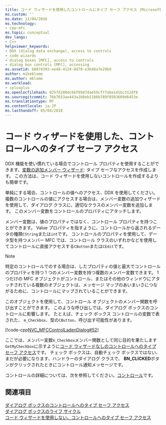 ```yaml
---
title: コード ウィザードを使用したコントロールにタイプ セーフ アクセス |Microsoft ドキュメント
ms.custom: ''
ms.date: 11/04/2016
ms.technology:
- cpp-mfc
ms.topic: conceptual
dev_langs:
- C++
helpviewer_keywords:
- DDX (dialog data exchange), access to controls
- code wizards
- dialog boxes [MFC], access to controls
- dialog box controls [MFC], accessing
ms.assetid: b8874393-ee48-4124-8d78-e3648a7e29b9
author: mikeblome
ms.author: mblome
ms.workload:
- cplusplus
ms.openlocfilehash: 025fd280dc6bf0947dae59cf77abe141bc312df8
ms.sourcegitcommit: 76b7653ae443a2b8eb1186b789f8503609d6453e
ms.translationtype: MT
ms.contentlocale: ja-JP
ms.lasthandoff: 05/04/2018
---
```

# <a name="type-safe-access-to-controls-with-code-wizards"></a>コード ウィザードを使用した、コントロールへのタイプ セーフ アクセス
DDX 機能を使い慣れている場合でコントロール プロパティを使用することができます、[変数の追加メンバー ウィザード](../ide/add-member-variable-wizard.md): タイプ セーフなアクセスを作成します。 この方法は、コード ウィザードを使用しないコントロールを作成するよりも簡単です。  
  
 単純にする場合、コントロールの値へのアクセス、DDX を使用してください。 複数のコントロールの値にアクセスする場合は、メンバー変数の追加ウィザードを使用して、ダイアログ クラスに、適切なクラスのメンバー変数を追加します。 このメンバー変数をコントロールのプロパティにアタッチします。  
  
 メンバー変数は、値のプロパティではなく、コントロール プロパティを持つことができます。 Value プロパティを指すように、コントロールから返されるデータの種類`CString`または`int`です。 コントロールのプロパティを使用して、データ型を持つメンバー MFC では、コントロール クラスのいずれかなどを使用してコントロールに直接アクセスする`CButton`または`CEdit`です。  
  
> [!NOTE]
>  特定のコントロールでのする場合は、したプロパティの値と最大でコントロールのプロパティを持つ 1 つのメンバー変数を持つ複数のメンバー変数できます。 1 つだけの MFC オブジェクトがコントロール、またはその他のウィンドウにアタッチされている複数のオブジェクトは、メッセージ マップのあいまいさにつながるために、コントロールにマップされていることができます。  
  
 このオブジェクトを使用して、コントロール オブジェクトのメンバー関数を呼び出すことができます。 このような呼び出しでは、ダイアログ ボックスのコントロールに影響します。 たとえば、チェック ボックス コントロールの変数で表された、 `m_Checkbox`、型の`CButton`、呼び出す可能性があります。  
  
 [!code-cpp[NVC_MFCControlLadenDialog#52](../mfc/codesnippet/cpp/type-safe-access-to-controls-with-code-wizards_1.cpp)]  
  
 ここでは、メンバー変数`m_Checkbox`メンバー関数として同じ目的を果たします`GetMyCheckbox`に示すように[コード ウィザードなしのコントロールへのタイプ セーフ アクセス](../mfc/type-safe-access-to-controls-without-code-wizards.md)です。 チェック ボックスは、自動チェック ボックスではない、まだが必要になります、ハンドラーのダイアログ クラスで、 **BN_CLICKED**ボタンがクリックされたときにコントロール通知メッセージです。  
  
 コントロールの詳細については、次を参照してください。[コントロール](../mfc/controls-mfc.md)です。  
  
## <a name="see-also"></a>関連項目  
 [ダイアログ ボックスのコントロールへのタイプ セーフ アクセス](../mfc/type-safe-access-to-controls-in-a-dialog-box.md)   
 [ダイアログ ボックスのライフ サイクル](../mfc/life-cycle-of-a-dialog-box.md)   
 [コード ウィザードを使用しない、コントロールへのタイプ セーフ アクセス](../mfc/type-safe-access-to-controls-without-code-wizards.md)

